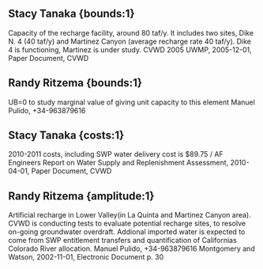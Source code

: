 ## Stacy Tanaka {bounds:1} 
Capacity of the recharge facility, around 80 taf/y. It includes two sites,  Dike N. 4 (40 taf/y) and Martinez Canyon (average recharge rate 40 taf/y). Dike 4 is functioning, Martinez is under study.
CVWD 2005 UWMP, 2005-12-01, Paper Document, CVWD

## Randy Ritzema {bounds:1} 
UB=0 to study marginal value of giving unit capacity to this element
Manuel Pulido, +34-963879616

## Stacy Tanaka {costs:1} 
2010-2011 costs, including SWP water delivery cost is $89.75 / AF
Engineers Report on Water Supply and Replenishment Assessment, 2010-04-01, Paper Document, CVWD

## Randy Ritzema {amplitude:1} 
Artificial recharge in Lower Valley(in La Quinta and Martinez Canyon area). CVWD is conducting tests to evaluate potential recharge sites, to resolve on-going groundwater overdraft. Addional imported water is expected to come from SWP entitlement transfers and quantification of Californias Colorado River allocation.
Manuel Pulido, +34-963879616
Montgomery and Watson, 2002-11-01, Electronic Document
p. 30
